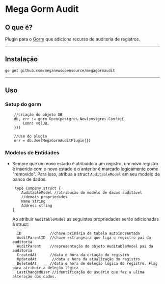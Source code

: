 # Mega Gorm Audit

## O que é?

Plugin para o [Gorm](https://gorm.io/index.html) que adiciona recurso de auditoria de registros.

---
## Instalação
```shell
go get github.com/meganewsopensource/megagormaudit
```
---
## Uso

### Setup do gorm
```golang
    //criação do objeto DB
    db, err := gorm.Open(postgres.New(postgres.Config{
		Conn: sqlDB,
	}))

	//Uso do plugin
	err = db.Use(MegaGormAuditPlugin{})
```

### Modelos de Entidades

* Sempre que um novo estado é atribuido a um registro,  um novo registro é inserido com o novo estado e o anterior é marcado logicamente como "removido".
Para isso, atribua a struct `AuditableModel` em seu modelo de banco de dados.
    ```golang
     type Company struct {
        AuditableModel //atribução do modelo de dados auditável
        //demais propriedades
        Name string
        Address string
    }
    ```
    Ao atribuir `AuditableModel` as seguintes propriedades serão adicionadas à struct:
    ```golang
      ID             //chave primária da tabela autoincremtada     
      AuditParentID  //chave estrangeira que liga o registro pai da auditoria
      AuditParent    //representação do objeto AuditableModel pai da auditoria
      CreatedAt      //data e hora da criação do registro
      UpdatedAt       //data e hora da atualização do registro
      DeletedAt      //data e hora de deleção lógica do registro. Flag para atribuir a deleção lógica
      LastChangedUser //identificação do usuário que fez a ulima alteração dos dados.
    ```
